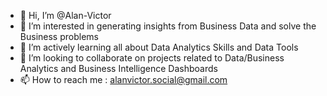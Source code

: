 - 👋 Hi, I’m @Alan-Victor
- 👀 I’m interested in generating insights from Business Data and solve the Business problems
- 🌱 I’m actively learning all about Data Analytics Skills and Data Tools 
- 💞️ I’m looking to collaborate on projects related to Data/Business Analytics and Business Intelligence Dashboards
- 📫 How to reach me : alanvictor.social@gmail.com

<!---
Alan-Victor/Alan-Victor is a ✨ special ✨ repository because its `README.md` (this file) appears on your GitHub profile.
You can click the Preview link to take a look at your changes.
--->
